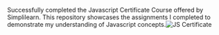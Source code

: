 Successfully completed the Javascript Certificate Course offered by Simplilearn. This repository showcases the assignments I completed to demonstrate my understanding of Javascript concepts.![JS Certificate](https://github.com/user-attachments/assets/e51ec23f-20d8-430e-9fd1-2e7d63422d3e)
